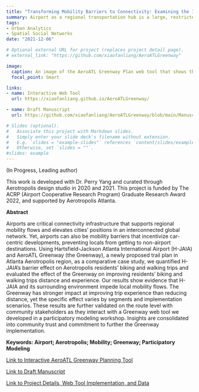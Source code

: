 ```yaml
---
title: "Transforming Mobility Barriers to Connectivity: Examining the Impact of the AeroATL Greenway Plan in Reconnecting Communities Around Aerotropolis Atlanta"
summary: Airport as a regional transportation hub is a large, restricted land use that inhibits local mobility flows. With the newly proposed AeroATL Greenway Plan, how can planners engage citizens to evaluate and assess benefits of this trail network infrastructure for the nearby residents? 
tags:
- Urban Analytics
- Spatial Social Networks
date: "2021-12-06"

# Optional external URL for project (replaces project detail page).
# external_link: "https://github.com/xiaofanliang/AeroATLGreenway"

image:
  caption: An image of the AeroATL Greenway Plan web tool that shows the study area, parcel-level land uses, and parts of the Greenway Plan (teal lines) used in scenario modeling computation (including existing bike paths, Model Miles, and Priority Network). 
  focal_point: Smart

links:
- name: Interactive Web Tool 
  url: https://xiaofanliang.github.io/AeroATLGreenway/

- name: Draft Manuscript
  url: https://github.com/xiaofanliang/AeroATLGreenway/blob/main/Manuscript_XiaofanLiang_06222023.pdf

# Slides (optional).
#   Associate this project with Markdown slides.
#   Simply enter your slide deck's filename without extension.
#   E.g. `slides = "example-slides"` references `content/slides/example-slides.md`.
#   Otherwise, set `slides = ""`.
#slides: example
---
```


(In Progress, Leading author)

This work is developed with Dr. Perry Yang and curated through Aerotropolis design studio in 2020 and 2021. This project is funded by The ACRP (Airport Cooperative Research Program) Graduate Research Award 2022, and supported by Aerotropolis Atlanta. 

**Abstract**

Airports are critical connectivity infrastructure that supports regional mobility flows and elevates cities’ positions in an interconnected global network. Yet, airports can also be mobility barriers that incentivize car-centric developments, preventing locals from getting to non-airport destinations. Using Hartsfield-Jackson Atlanta International Airport (H-JAIA) and AeroATL Greenway (the Greenway), a newly proposed trail plan in Atlanta Aerotropolis region, as a comparative case study, we quantified H-JAIA’s barrier effect on Aerotropolis residents’ biking and walking trips and evaluated the effect of the Greenway on improving residents’ biking and walking trips distance and experience. Our results show evidence that H-JAIA and its surrounding environment impede local mobility flows. The Greenway has stronger impact at improving trip experience than reducing distance, yet the specific effect varies by segments and implementation scenarios. These results are further validated on the route level with community stakeholders as they interact with a Greenway web tool we developed in a participatory modeling workshop. Insights are consolidated into community trust and commitment to further the Greenway implementation. 

**Keywords: Airport; Aerotropolis; Mobility; Greenway; Participatory Modeling**

[Link to Interactive AeroATL Greenway Planning Tool](https://xiaofanliang.github.io/AeroATLGreenway/)

[Link to Draft Manuscript](https://github.com/xiaofanliang/AeroATLGreenway/blob/main/Manuscript_XiaofanLiang_06222023.pdf)

[Link to Project Details, Web Tool Implementation, and Data](https://github.com/xiaofanliang/AeroATLGreenway)

